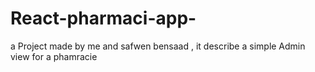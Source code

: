 # React-pharmaci-app-
a Project made by me and safwen bensaad , it describe a simple Admin view for a phamracie
